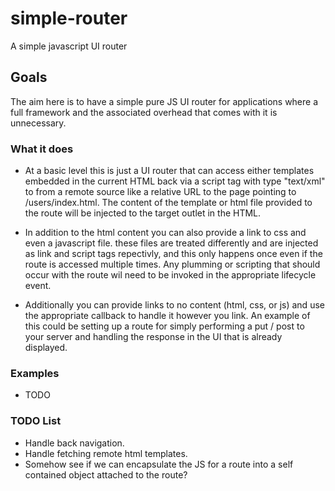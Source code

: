 # simple-router
A simple javascript UI router

## Goals
The aim here is to have a simple pure JS UI router for applications where a full framework and the associated overhead that comes with it is unnecessary.

### What it does
* At a basic level this is just a UI router that can access either templates embedded in the current HTML back via a script tag with type "text/xml" to from a remote source like a relative URL to the page pointing to /users/index.html. The content of the template or html file provided to the route will be injected to the target outlet in the HTML.

* In addition to the html content you can also provide a link to css and even a javascript file. these files are treated differently and are injected as link and script tags repectivly, and this only happens once even if the route is accessed multiple times. Any plumming or scripting that should occur with the route wil need to be invoked in the appropriate lifecycle event.

* Additionally you can provide links to no content (html, css, or js) and use the appropriate callback to handle it however you link. An example of this could be setting up a route for simply performing a put / post to your server and handling the response in the UI that is already displayed.

### Examples
* TODO

### TODO List
* Handle back navigation.
* Handle fetching remote html templates.
* Somehow see if we can encapsulate the JS  for a route into a self contained object attached to the route?